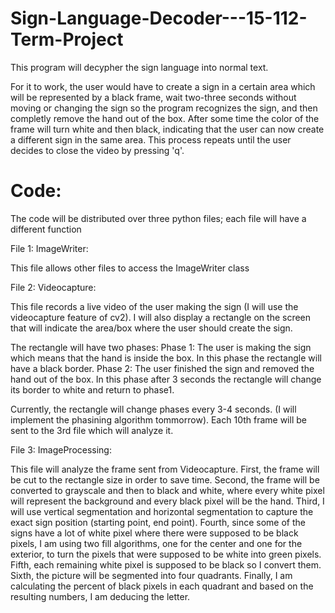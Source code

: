 # Sign-Language-Decoder---15-112-Term-Project

This program will decypher the sign language into normal text. 

For it to work, the user would have to create a sign in a certain area which will be represented by a black frame, wait two-three seconds without moving or changing the sign so the program recognizes the sign, and then completly remove the hand out of the box. After some time the color of the frame will turn white and then black, indicating that the user can now create a different sign in the same area. This process repeats until the user decides to close the video by pressing 'q'.


# Code:

The code will be distributed over three python files; each file will have a different function

File 1: ImageWriter: 

This file allows other files to access the ImageWriter class
		
File 2: Videocapture:

This file records a live video of the user making the sign (I will use the videocapture feature of cv2).
 I will also display a rectangle on the screen that will indicate the area/box where the user should create the sign.
   
 The rectangle will have two phases:
  	Phase 1: The user is making the sign which means that the hand is inside the box. In this phase the rectangle will have a black border. 
	Phase 2: The user finished the sign and removed the hand out of the box. In this phase after 3 seconds the rectangle will change its border to white and return to phase1. 
				
   
   Currently, the rectangle will change phases every 3-4 seconds. (I will implement the phasining algorithm tommorrow).
   Each 10th frame will be sent to the 3rd file which will analyze it.
    
File 3: ImageProcessing:

  This file will analyze the frame sent from Videocapture.
  First, the frame will be cut to the rectangle size in order to save time.
  Second, the frame will be converted to grayscale and then to black and white, where every white pixel will represent the background and every black pixel will be the hand.
  Third, I will use vertical segmentation and horizontal segmentation to capture the exact sign position (starting point, end point).
  Fourth, since some of the signs have a lot of white pixel where there were supposed to be black pixels, I am using two fill algorithms, one for the center and one for the         exterior, to turn the pixels that were supposed to be white into green pixels.
  Fifth, each remaining white pixel is supposed to be black so I convert them.
  Sixth, the picture will be segmented into four quadrants.
  Finally, I am calculating the percent of black pixels in each quadrant and based on the resulting numbers, I am deducing the letter.
  
  
    

